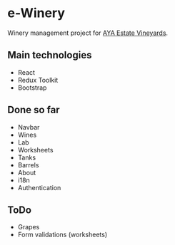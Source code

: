 # e-Winery

Winery management project for  [AYA Estate Vineyards](https://ayaestatevineyards.com/en/winery).

## Main technologies
- React
- Redux Toolkit
- Bootstrap

## Done so far
- Navbar
- Wines
- Lab
- Worksheets
- Tanks
- Barrels
- About
- i18n
- Authentication

## ToDo
- Grapes
- Form validations (worksheets)
